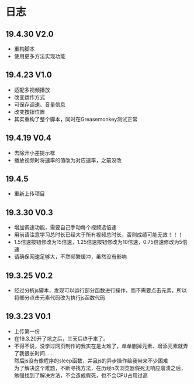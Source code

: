# 日志  

## 19.4.30 V2.0
* 重构脚本
* 使用更多方法实现功能

## 19.4.23 V1.0
* 适配多视频播放
* 改变运作方式
* 可保存调速、音量信息
* 改变按钮位置
* 其实重构了整个脚本，同时在Greasemonkey测试正常

## 19.4.19 V0.4
* 去除开小差提示框  
* 播放视频时将速率的值改为对应速率，之前没改  

## 19.4.5
* 重新上传项目  

## 19.3.30 V0.3
* 增加调速功能，需要自己手动每个视频选倍速  
* 用前请注意学习总时长已经大于所有视频总时长，否则成绩可能无效！！！  
* 1.5倍速按钮修改为15倍速，1.25倍速按钮修改为10倍速，0.75倍速修改为5倍速  
* 请确保网速足够大，不然频繁缓冲，虽然没有影响  

## 19.3.25 V0.2
* 经过分析js脚本，发现可以运行部分函数进行操作，而不需要点击元素，所以将部分点击元素代码改为执行js函数代码  

## 19.3.23 V0.1
* 上传第一份  
* 在19.3.20开了坑之后，三天后终于来了。  
* 不得不说，没学过网页制作的我实在是太难了，单单删掉元素、增添元素就弄了我很长时间……  
然后js没有像程序的sleep函数，并且js的异步操作给我带来不少困难  
为了解决这个难题，不断寻找方法，在历经n次浏览器假死无响应崩溃之后，勉强找到了解决方法，不会造成假死，也不会CPU占用过高  
